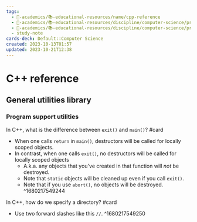 ```yaml
---
tags:
  - 🔴-academics/📚-educational-resources/name/cpp-reference
  - 🔴-academics/📚-educational-resources/discipline/computer-science/programming-language/cpp
  - 🔴-academics/📚-educational-resources/discipline/computer-science/programming-language/c
  - study-note
cards-deck: Default::Computer Science
created: 2023-10-13T01:57
updated: 2023-10-21T12:38
---
```


# C++ reference

## General utilities library

### Program support utilities

In C++, what is the difference between `exit()` and `main()`? #card
- When one calls `return` in `main()`, destructors will be called for locally scoped objects.
- In contrast, when one calls `exit()`, no destructors will be called for locally scoped objects
	- A.k.a. any objects that you've created in that function will *not* be destroyed.
	- Note that <span class="spoiler">`static`</span> objects will be cleaned up even if you call `exit()`.
	- Note that if you use <span class="spoiler">`abort()`</span>, no objects will be destroyed.
^1680217549244


In C++, how do we specify a directory? #card
- Use two forward slashes like this `//`.
^1680217549250



